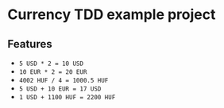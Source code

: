 # Currency TDD example project

## Features

- `5 USD * 2 = 10 USD`
- `10 EUR * 2 = 20 EUR`
- `4002 HUF / 4 = 1000.5 HUF`
- `5 USD + 10 EUR = 17 USD`
- `1 USD + 1100 HUF = 2200 HUF`